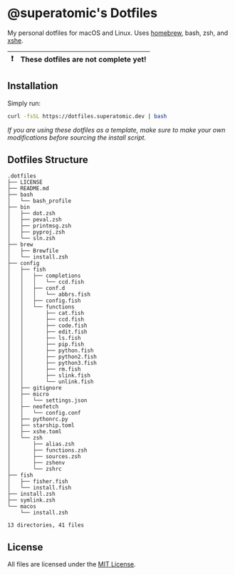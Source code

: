 # **@superatomic**'s Dotfiles
My personal dotfiles for macOS and Linux. Uses [homebrew], bash, zsh, and [xshe].

[homebrew]: https://brew.sh
[xshe]: https://xshe.superatomic.dev

| :exclamation: | **These dotfiles are not complete yet!** |
|---------------|:-----------------------------------------|

## Installation

Simply run:

```sh
curl -fsSL https://dotfiles.superatomic.dev | bash
```

*If you are using these dotfiles as a template,
make sure to make your own modifications before sourcing the install script.*


## Dotfiles Structure
```
.dotfiles
├── LICENSE
├── README.md
├── bash
│   └── bash_profile
├── bin
│   ├── dot.zsh
│   ├── peval.zsh
│   ├── printmsg.zsh
│   ├── pyproj.zsh
│   └── sln.zsh
├── brew
│   ├── Brewfile
│   └── install.zsh
├── config
│   ├── fish
│   │   ├── completions
│   │   │   └── ccd.fish
│   │   ├── conf.d
│   │   │   └── abbrs.fish
│   │   ├── config.fish
│   │   └── functions
│   │       ├── cat.fish
│   │       ├── ccd.fish
│   │       ├── code.fish
│   │       ├── edit.fish
│   │       ├── ls.fish
│   │       ├── pip.fish
│   │       ├── python.fish
│   │       ├── python2.fish
│   │       ├── python3.fish
│   │       ├── rm.fish
│   │       ├── slink.fish
│   │       └── unlink.fish
│   ├── gitignore
│   ├── micro
│   │   └── settings.json
│   ├── neofetch
│   │   └── config.conf
│   ├── pythonrc.py
│   ├── starship.toml
│   ├── xshe.toml
│   └── zsh
│       ├── alias.zsh
│       ├── functions.zsh
│       ├── sources.zsh
│       ├── zshenv
│       └── zshrc
├── fish
│   ├── fisher.fish
│   └── install.fish
├── install.zsh
├── symlink.zsh
└── macos
    └── install.zsh

13 directories, 41 files
```

## License

All files are licensed under the [MIT License](LICENSE).
